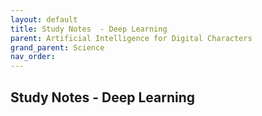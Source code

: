 ```yaml
---
layout: default
title: Study Notes  - Deep Learning
parent: Artificial Intelligence for Digital Characters
grand_parent: Science
nav_order: 
---
```


## Study Notes - Deep Learning
